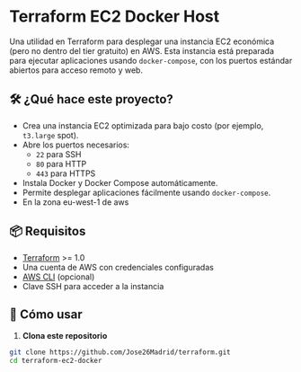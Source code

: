 # Terraform EC2 Docker Host

Una utilidad en Terraform para desplegar una instancia EC2 económica (pero no dentro del tier gratuito) en AWS. Esta instancia está preparada para ejecutar aplicaciones usando `docker-compose`, con los puertos estándar abiertos para acceso remoto y web.

## 🛠️ ¿Qué hace este proyecto?

- Crea una instancia EC2 optimizada para bajo costo (por ejemplo, `t3.large` spot).
- Abre los puertos necesarios: 
  - `22` para SSH
  - `80` para HTTP
  - `443` para HTTPS
- Instala Docker y Docker Compose automáticamente.
- Permite desplegar aplicaciones fácilmente usando `docker-compose`.
- En la zona eu-west-1 de aws

## 📦 Requisitos

- [Terraform](https://www.terraform.io/downloads.html) >= 1.0
- Una cuenta de AWS con credenciales configuradas
- [AWS CLI](https://docs.aws.amazon.com/cli/latest/userguide/install-cliv2.html) (opcional)
- Clave SSH para acceder a la instancia

## 🚀 Cómo usar

1. **Clona este repositorio**

```bash
git clone https://github.com/Jose26Madrid/terraform.git
cd terraform-ec2-docker
